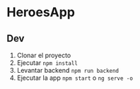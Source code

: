 # HeroesApp


## Dev

1. Clonar el proyecto
2. Ejecutar ```npm install```
3. Levantar backend ```npm run backend```
4. Ejecutar la app ```npm start``` o ```ng serve -o```